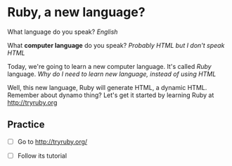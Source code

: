 # Ruby, a new language?

What language do you speak?
_English_

What __computer language__ do you speak?
_Probably HTML but I don't speak HTML_

Today, we're going to learn a new computer language. It's called _Ruby_ language.
_Why do I need to learn new language, instead of using HTML_

Well, this new language, Ruby will generate HTML, a dynamic HTML. Remember about dynamo thing?
Let's get it started by learning Ruby at http://tryruby.org

## Practice
- [ ] Go to http://tryruby.org/
- [ ] Follow its tutorial




